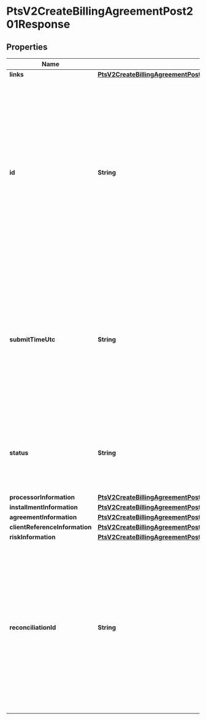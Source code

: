 
# PtsV2CreateBillingAgreementPost201Response

## Properties
Name | Type | Description | Notes
------------ | ------------- | ------------- | -------------
**links** | [**PtsV2CreateBillingAgreementPost201ResponseLinks**](PtsV2CreateBillingAgreementPost201ResponseLinks.md) |  |  [optional]
**id** | **String** | An unique identification number generated by Cybersource to identify the submitted request. Returned by all services. It is also appended to the endpoint of the resource. On incremental authorizations, this value with be the same as the identification number returned in the original authorization response.  |  [optional]
**submitTimeUtc** | **String** | Time of request in UTC. Format: &#x60;YYYY-MM-DDThh:mm:ssZ&#x60; **Example** &#x60;2016-08-11T22:47:57Z&#x60; equals August 11, 2016, at 22:47:57 (10:47:57 p.m.). The &#x60;T&#x60; separates the date and the time. The &#x60;Z&#x60; indicates UTC.  Returned by Cybersource for all services.  |  [optional]
**status** | **String** | The status of the billing agreement. Possible value is:   - PENDING   - REVOKED   - ACTIVE   - FAILED   - EXPIRED   - INACTIVE  |  [optional]
**processorInformation** | [**PtsV2CreateBillingAgreementPost201ResponseProcessorInformation**](PtsV2CreateBillingAgreementPost201ResponseProcessorInformation.md) |  |  [optional]
**installmentInformation** | [**PtsV2CreateBillingAgreementPost201ResponseInstallmentInformation**](PtsV2CreateBillingAgreementPost201ResponseInstallmentInformation.md) |  |  [optional]
**agreementInformation** | [**PtsV2CreateBillingAgreementPost201ResponseAgreementInformation**](PtsV2CreateBillingAgreementPost201ResponseAgreementInformation.md) |  |  [optional]
**clientReferenceInformation** | [**PtsV2CreateBillingAgreementPost201ResponseClientReferenceInformation**](PtsV2CreateBillingAgreementPost201ResponseClientReferenceInformation.md) |  |  [optional]
**riskInformation** | [**PtsV2CreateBillingAgreementPost201ResponseRiskInformation**](PtsV2CreateBillingAgreementPost201ResponseRiskInformation.md) |  |  [optional]
**reconciliationId** | **String** | Reference number for the transaction. Depending on how your Cybersource account is configured, this value could either be provided in the API request or generated by CyberSource. The actual value used in the request to the processor is provided back to you by Cybersource in the response.  |  [optional]



